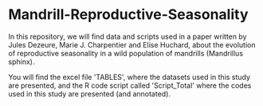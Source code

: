 # Mandrill-Reproductive-Seasonality

In this repository, we will find data and scripts used in a paper written by Jules Dezeure, Marie J. Charpentier and Elise Huchard, about the evolution of reproductive seasonality in a wild population of mandrills (Mandrillus sphinx). 

You will find the excel file 'TABLES', where the datasets used in this study are presented, and the R code script called 'Script_Total' where the codes used in this study are presented (and annotated). 


